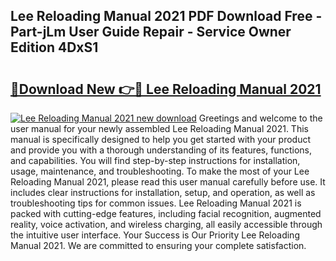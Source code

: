 ## Lee Reloading Manual 2021 PDF Download Free - Part-jLm User Guide Repair - Service Owner Edition 4DxS1

# <h2><a href="http://bc3868.oget.top/?id=Lee+Reloading+Manual+2021">🔗Download New 👉🔴 Lee Reloading Manual 2021</a></h2>

[![Lee Reloading Manual 2021 new download](https://i.imgur.com/5g1atiW.png)](http://bc3868.oget.top/?id=Lee+Reloading+Manual+2021)
Greetings and welcome to the user manual for your newly assembled Lee Reloading Manual 2021. This manual is specifically designed to help you get started with your product and provide you with a thorough understanding of its features, functions, and capabilities. You will find step-by-step instructions for installation, usage, maintenance, and troubleshooting. To make the most of your Lee Reloading Manual 2021, please read this user manual carefully before use. It includes clear instructions for installation, setup, and operation, as well as troubleshooting tips for common issues. Lee Reloading Manual 2021 is packed with cutting-edge features, including facial recognition, augmented reality, voice activation, and wireless charging, all easily accessible through the intuitive user interface. Your Success is Our Priority Lee Reloading Manual 2021. We are committed to ensuring your complete satisfaction.
